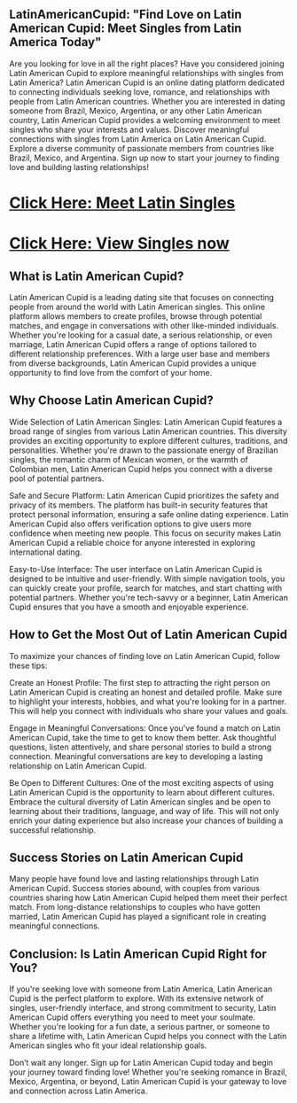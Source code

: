 ## LatinAmericanCupid: "Find Love on Latin American Cupid: Meet Singles from Latin America Today"


Are you looking for love in all the right places? Have you considered joining Latin American Cupid to explore meaningful relationships with singles from Latin America? Latin American Cupid is an online dating platform dedicated to connecting individuals seeking love, romance, and relationships with people from Latin American countries. Whether you are interested in dating someone from Brazil, Mexico, Argentina, or any other Latin American country, Latin American Cupid provides a welcoming environment to meet singles who share your interests and values.
Discover meaningful connections with singles from Latin America on Latin American Cupid. Explore a diverse community of passionate members from countries like Brazil, Mexico, and Argentina. Sign up now to start your journey to finding love and building lasting relationships!

# <a href="https://digitalvidyapeeth.in/region/index.html">Click Here: Meet Latin Singles</a>
# <a href="https://digitalvidyapeeth.in/region/index.html">Click Here: View Singles now</a>
## What is Latin American Cupid?
Latin American Cupid is a leading dating site that focuses on connecting people from around the world with Latin American singles. This online platform allows members to create profiles, browse through potential matches, and engage in conversations with other like-minded individuals. Whether you're looking for a casual date, a serious relationship, or even marriage, Latin American Cupid offers a range of options tailored to different relationship preferences. With a large user base and members from diverse backgrounds, Latin American Cupid provides a unique opportunity to find love from the comfort of your home.

## Why Choose Latin American Cupid?
Wide Selection of Latin American Singles: Latin American Cupid features a broad range of singles from various Latin American countries. This diversity provides an exciting opportunity to explore different cultures, traditions, and personalities. Whether you're drawn to the passionate energy of Brazilian singles, the romantic charm of Mexican women, or the warmth of Colombian men, Latin American Cupid helps you connect with a diverse pool of potential partners.

Safe and Secure Platform: Latin American Cupid prioritizes the safety and privacy of its members. The platform has built-in security features that protect personal information, ensuring a safe online dating experience. Latin American Cupid also offers verification options to give users more confidence when meeting new people. This focus on security makes Latin American Cupid a reliable choice for anyone interested in exploring international dating.

Easy-to-Use Interface: The user interface on Latin American Cupid is designed to be intuitive and user-friendly. With simple navigation tools, you can quickly create your profile, search for matches, and start chatting with potential partners. Whether you're tech-savvy or a beginner, Latin American Cupid ensures that you have a smooth and enjoyable experience.

## How to Get the Most Out of Latin American Cupid
To maximize your chances of finding love on Latin American Cupid, follow these tips:

Create an Honest Profile: The first step to attracting the right person on Latin American Cupid is creating an honest and detailed profile. Make sure to highlight your interests, hobbies, and what you're looking for in a partner. This will help you connect with individuals who share your values and goals.

Engage in Meaningful Conversations: Once you've found a match on Latin American Cupid, take the time to get to know them better. Ask thoughtful questions, listen attentively, and share personal stories to build a strong connection. Meaningful conversations are key to developing a lasting relationship on Latin American Cupid.

Be Open to Different Cultures: One of the most exciting aspects of using Latin American Cupid is the opportunity to learn about different cultures. Embrace the cultural diversity of Latin American singles and be open to learning about their traditions, language, and way of life. This will not only enrich your dating experience but also increase your chances of building a successful relationship.

## Success Stories on Latin American Cupid
Many people have found love and lasting relationships through Latin American Cupid. Success stories abound, with couples from various countries sharing how Latin American Cupid helped them meet their perfect match. From long-distance relationships to couples who have gotten married, Latin American Cupid has played a significant role in creating meaningful connections.

## Conclusion: Is Latin American Cupid Right for You?
If you're seeking love with someone from Latin America, Latin American Cupid is the perfect platform to explore. With its extensive network of singles, user-friendly interface, and strong commitment to security, Latin American Cupid offers everything you need to meet your soulmate. Whether you're looking for a fun date, a serious partner, or someone to share a lifetime with, Latin American Cupid helps you connect with the Latin American singles who fit your ideal relationship goals.

Don’t wait any longer. Sign up for Latin American Cupid today and begin your journey toward finding love! Whether you're seeking romance in Brazil, Mexico, Argentina, or beyond, Latin American Cupid is your gateway to love and connection across Latin America.
